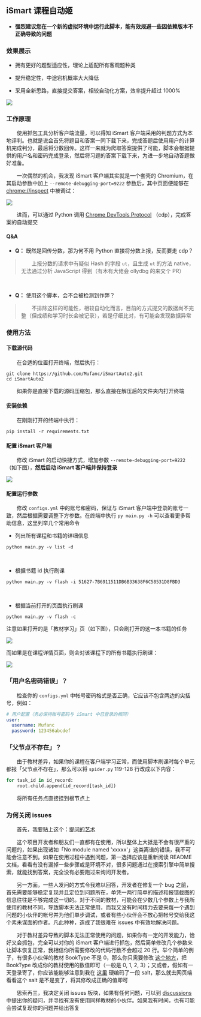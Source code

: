 ## iSmart 课程自动姬

* **强烈建议您在一个新的虚拟环境中运行此脚本，能有效规避一些因依赖版本不正确导致的问题**

### 效果展示

* 拥有更好的题型适应性，理论上适配所有客观题种类
* 提升稳定性，中途宕机概率大大降低

* 采用全新思路，直接提交答案，相较自动化方案，效率提升超过 1000%

![](images/demo.png)

### 工作原理

&emsp;&emsp;使用抓包工具分析客户端流量，可以得知 iSmart 客户端采用的判题方式为本地评判。也就是说会首先将题目和答案一同下载下来，完成答题后使用用户的计算机完成判分，最后将分数回传。这样一来就为爬取答案提供了可能，脚本会根据提供的用户名和密码完成登录，然后将习题的答案下载下来，为进一步地自动答题做好准备。

&emsp;&emsp;一次偶然的机会，我发现 iSmart 客户端其实就是一个套壳的 Chromium，在其启动参数中加上 `--remote-debugging-port=9222` 参数后，其中页面便能够在 [chrome://inspect](chrome://inspect) 中被调试：

![](images/inspect.png)

&emsp;&emsp;进而，可以通过 Python 调用 [Chrome DevTools Protocol](https://chromedevtools.github.io/devtools-protocol/) （cdp），完成答案的自动提交

#### Q&A

* **Q：** 既然是回传分数，那为何不用 Python 直接将分数上报，反而要走 cdp？

> &emsp;&emsp;上报分数的请求中有疑似 Hash 的字段 `ut`，且生成 `ut` 的方法 native，无法通过分析 JavaScript 得到（有木有大佬会 ollydbg 的来交个 PR）

<br/>

* **Q：** 使用这个脚本，会不会被检测到作弊？

> &emsp;&emsp;不排除这样的可能性，相较自动化而言，目前的方式提交的数据尚不完整（但成绩和学习时长会被记录），若是仔细比对，有可能会发现数据异常

### 使用方法

#### 下载源代码

&emsp;&emsp;在合适的位置打开终端，然后执行：

```shell
git clone https://github.com/Mufanc/iSmartAuto2.git
cd iSmartAuto2
```

&emsp;&emsp;如果你是直接下载的源码压缩包，那么直接在解压后的文件夹内打开终端

#### 安装依赖

&emsp;&emsp;在刚刚打开的终端中执行：

```shell
pip install -r requirements.txt
```

#### 配置 iSmart 客户端

&emsp;&emsp;修改 iSmart 的启动快捷方式，增加参数 `--remote-debugging-port=9222`（如下图），**然后启动 iSmart 客户端并保持登录**

![](images/edit-lnk.png)

#### 配置运行参数

&emsp;&emsp;修改 `configs.yml` 中的账号和密码，保证与 iSmart 客户端中登录的账号一致，然后根据需要调整下方参数。在终端中执行 `py main.py -h` 可以查看更多帮助信息，这里列举几个常用命令

* 列出所有课程和书籍的详细信息

```shell
python main.py -v list -d
```

<br/>

* 根据书籍 id 执行刷课

```shell
python main.py -v flash -i 51627-7B6911511DB6B33638F6C58531D8FBD3
```

<br/>

- 根据当前打开的页面执行刷课

```shell
python main.py -v flash -c
```

注意如果打开的是「教材学习」页（如下图），只会刷打开的这一本书籍的任务

![](images/booklearn.png)

而如果是在课程详情页面，则会对该课程下的所有书籍执行刷课：

![](images/current_course.png)

### 「用户名密码错误」？

&emsp;&emsp;检查你的 `configs.yml` 中帐号密码格式是否正确，它应该不包含两边的尖括号，例如：

```yaml
# 用户配置（务必保持账号密码与 iSmart 中已登录的相同）
user:
  username: Mufanc
  password: 123456abcdef
```

### 「父节点不存在」？

&emsp;&emsp;由于教材差异，如果你的课程在客户端学习正常，而使用脚本刷课时每个单元都报「父节点不存在」，那么可以将 `spider.py` 119-128 行改成以下内容：

```python
for task_id in id_record:
    root.child.append(id_record[task_id])
```

&emsp;&emsp;将所有任务点直接挂到根节点上

### 为何关闭 issues

&emsp;&emsp;首先，我要贴上这个：[提问的艺术](https://github.com/betaseeker/How-To-Ask-Questions)

&emsp;&emsp;这个项目开发者和朋友们一直都有在使用，所以整体上大抵是不会有很严重的问题的，如果出现诸如「No module named 'xxxxx'」这类离谱的错误，我不可能会注意不到。如果在使用过程中遇到问题，第一选择应该是重新阅读 README 文档，看看有没有漏掉一些步骤或是环境不对，很多问题通过在搜索引擎中简单搜索，就能找到答案，完全没有必要跑过来询问开发者。

&emsp;&emsp;另一方面，一些人发问的方式令我难以回答，开发者在修复一个 bug 之前，首先需要能够稳定复现并且定位到问题所在，单凭一两行简单的描述和报错截图的信息往往是不够完成这一切的。对于不同的教材，可能会在少数几个参数上与我所使用的教材不同，导致脚本无法正常使用，而我又没有时间精力去要来每一个遇到问题的小伙伴的帐号并为他们单步调试，或者有些小伙伴会不放心把帐号交给我这个素未谋面的作者。凡此种种，造成了我很难在 issues 中有效地解决问题。

&emsp;&emsp;对于教材差异导致的脚本无法正常使用的问题，如果你有一定的开发能力，恰好又会抓包，完全可以对你的 iSmart 客户端进行抓包，然后简单修改几个参数来让脚本恢复正常，我相信你所需要修改的代码行数不会超过 20 行。举个简单的例子，有很多小伙伴的教材 BookType 不是 0，那么你只需要修改 [这个地方](https://github.com/Mufanc/iSmartAuto2/blob/master/automaton/spider/spider.py#L193)，把 BookType 改成你的教材使用的数值即可（一般是 0, 1, 2, 3）；又或者，假如有一天登录寄了，你应该能能够注意到我在 [这里](https://github.com/Mufanc/iSmartAuto2/blob/master/automaton/spider/spider.py#L41) 硬编码了一段 salt，那么就去网页端看看这个 salt 是不是变了，将其修改成正确的值即可

&emsp;&emsp;思索再三，我决定关闭 issues 板块，如果有任何问题，可以到 [discussions](https://github.com/Mufanc/iSmartAuto2/discussions) 中提出你的疑问，并寻找有没有使用同样教材的小伙伴。如果我有时间，也有可能会尝试复现你的问题并给出答复
